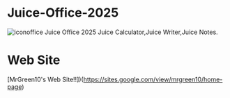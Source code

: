 # Juice-Office-2025
![iconoffice](https://github.com/user-attachments/assets/37def7ef-5c97-4bf1-8029-e7c67e6d309b)
Juice Office 2025
Juice Calculator,Juice Writer,Juice Notes.
# Web Site
[MrGreen10's Web Site!!])(https://sites.google.com/view/mrgreen10/home-page)
